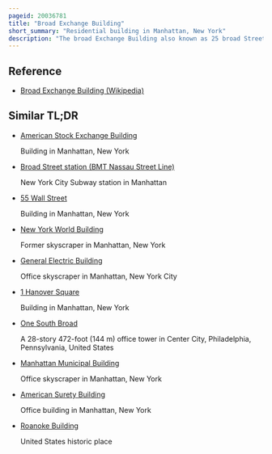 ```yaml
---
pageid: 20036781
title: "Broad Exchange Building"
short_summary: "Residential building in Manhattan, New York"
description: "The broad Exchange Building also known as 25 broad Street is a residential Building on Exchange Place and broad Street in the financial District of lower Manhattan in new York City. The 20-storey Building was designed by Clinton Russell and built between 1900 and 1902. The Alliance Realty Company developed the broad Exchange Building as a speculative Development for Office Tenants."
---
```


## Reference

- [Broad Exchange Building (Wikipedia)](https://en.wikipedia.org/?curid=20036781)

## Similar TL;DR

- [American Stock Exchange Building](/tldr/en/american-stock-exchange-building)

  Building in Manhattan, New York

- [Broad Street station (BMT Nassau Street Line)](/tldr/en/broad-street-station-bmt-nassau-street-line)

  New York City Subway station in Manhattan

- [55 Wall Street](/tldr/en/55-wall-street)

  Building in Manhattan, New York

- [New York World Building](/tldr/en/new-york-world-building)

  Former skyscraper in Manhattan, New York

- [General Electric Building](/tldr/en/general-electric-building)

  Office skyscraper in Manhattan, New York City

- [1 Hanover Square](/tldr/en/1-hanover-square)

  Building in Manhattan, New York

- [One South Broad](/tldr/en/one-south-broad)

  A 28-story 472-foot (144 m) office tower in Center City, Philadelphia, Pennsylvania, United States

- [Manhattan Municipal Building](/tldr/en/manhattan-municipal-building)

  Office skyscraper in Manhattan, New York

- [American Surety Building](/tldr/en/american-surety-building)

  Office building in Manhattan, New York

- [Roanoke Building](/tldr/en/roanoke-building)

  United States historic place
